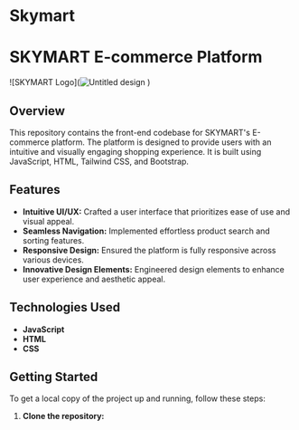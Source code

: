 # Skymart

# SKYMART E-commerce Platform

![SKYMART Logo](![Untitled design](https://github.com/Soumyadip1305/Skymart/assets/115612619/0c585047-2453-4303-a0a3-b7d19e45a536)
)

## Overview

This repository contains the front-end codebase for SKYMART's E-commerce platform. The platform is designed to provide users with an intuitive and visually engaging shopping experience. It is built using JavaScript, HTML, Tailwind CSS, and Bootstrap.

## Features

- **Intuitive UI/UX:** Crafted a user interface that prioritizes ease of use and visual appeal.
- **Seamless Navigation:** Implemented effortless product search and sorting features.
- **Responsive Design:** Ensured the platform is fully responsive across various devices.
- **Innovative Design Elements:** Engineered design elements to enhance user experience and aesthetic appeal.

## Technologies Used

- **JavaScript**
- **HTML**
- **CSS**

## Getting Started

To get a local copy of the project up and running, follow these steps:

1. **Clone the repository:**
